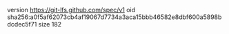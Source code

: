 version https://git-lfs.github.com/spec/v1
oid sha256:a0f5af62073cb4af19067d7734a3aca15bbb46582e8dbf600a5898bdcdec5f71
size 182
